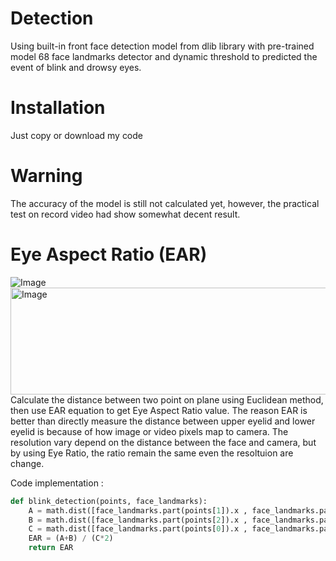# Detection
Using built-in front face detection model from dlib library with pre-trained model 68 face landmarks detector and dynamic threshold to predicted the event of blink and drowsy eyes.
# Installation
Just copy or download my code
# Warning
The accuracy of the model is still not calculated yet, however, the practical test on record video had show somewhat decent result.
# Eye Aspect Ratio (EAR)
![Image](https://github.com/user-attachments/assets/ae5b5bb8-ede7-427e-b07d-6439b5730994)
<img width="783" height="171" alt="Image" src="https://github.com/user-attachments/assets/25c0dd26-f40a-4cd7-8802-40f534a3dc58" />
Calculate the distance between two point on plane using Euclidean method, then use EAR equation to get Eye Aspect Ratio value. The reason EAR is better than directly measure the distance between upper eyelid and lower eyelid is because of how image or video pixels map to camera. The resolution vary depend on the distance between the face and camera, but by using Eye Ratio, the ratio remain the same even the resoltuion are change.

Code implementation :
```python
def blink_detection(points, face_landmarks):
    A = math.dist([face_landmarks.part(points[1]).x , face_landmarks.part(points[1]).y],[face_landmarks.part(points[5]).x , face_landmarks.part(points[5]).y])
    B = math.dist([face_landmarks.part(points[2]).x , face_landmarks.part(points[2]).y],[face_landmarks.part(points[4]).x , face_landmarks.part(points[4]).y])
    C = math.dist([face_landmarks.part(points[0]).x , face_landmarks.part(points[0]).y],[face_landmarks.part(points[3]).x , face_landmarks.part(points[3]).y])
    EAR = (A+B) / (C*2)
    return EAR
```
